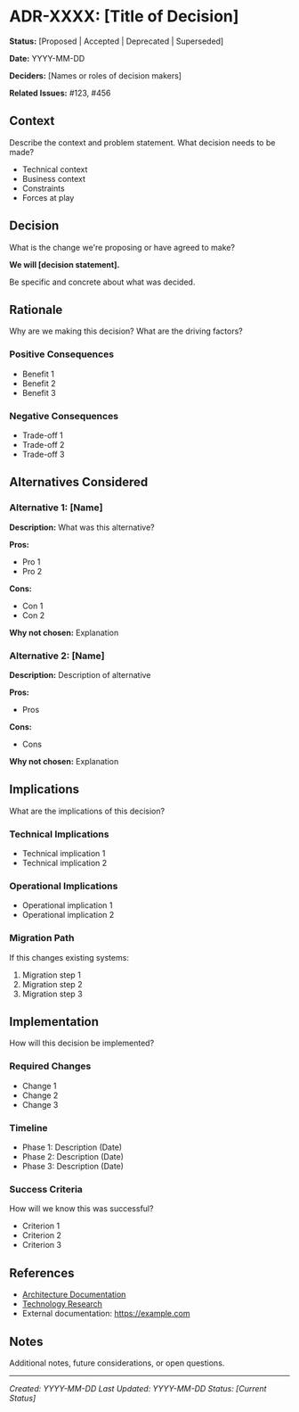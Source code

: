 # ADR-XXXX: [Title of Decision]

**Status:** [Proposed | Accepted | Deprecated | Superseded]

**Date:** YYYY-MM-DD

**Deciders:** [Names or roles of decision makers]

**Related Issues:** #123, #456

## Context

Describe the context and problem statement. What decision needs to be made?

- Technical context
- Business context
- Constraints
- Forces at play

## Decision

What is the change we're proposing or have agreed to make?

**We will [decision statement].**

Be specific and concrete about what was decided.

## Rationale

Why are we making this decision? What are the driving factors?

### Positive Consequences

- Benefit 1
- Benefit 2
- Benefit 3

### Negative Consequences

- Trade-off 1
- Trade-off 2
- Trade-off 3

## Alternatives Considered

### Alternative 1: [Name]

**Description:** What was this alternative?

**Pros:**
- Pro 1
- Pro 2

**Cons:**
- Con 1
- Con 2

**Why not chosen:** Explanation

### Alternative 2: [Name]

**Description:** Description of alternative

**Pros:**
- Pros

**Cons:**
- Cons

**Why not chosen:** Explanation

## Implications

What are the implications of this decision?

### Technical Implications
- Technical implication 1
- Technical implication 2

### Operational Implications
- Operational implication 1
- Operational implication 2

### Migration Path
If this changes existing systems:
1. Migration step 1
2. Migration step 2
3. Migration step 3

## Implementation

How will this decision be implemented?

### Required Changes
- Change 1
- Change 2
- Change 3

### Timeline
- Phase 1: Description (Date)
- Phase 2: Description (Date)
- Phase 3: Description (Date)

### Success Criteria
How will we know this was successful?
- Criterion 1
- Criterion 2
- Criterion 3

## References

- [Architecture Documentation](../architecture/)
- [Technology Research](../technology-research.md)
- External documentation: https://example.com

## Notes

Additional notes, future considerations, or open questions.

---

*Created: YYYY-MM-DD*
*Last Updated: YYYY-MM-DD*
*Status: [Current Status]*
